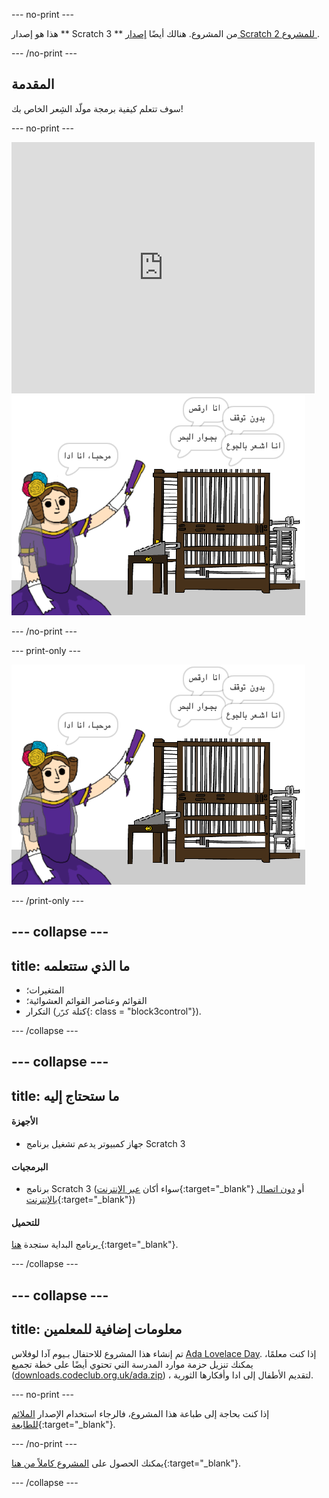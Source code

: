 \--- no-print \---

هذا هو إصدار ** Scratch 3 ** من المشروع. هنالك أيضًا [ إصدار Scratch 2 للمشروع ](https://projects.raspberrypi.org/en/projects/poetry-generator-scratch2).

\--- /no-print \---

## المقدمة

سوف تتعلم كيفية برمجة مولّد الشِعر الخاص بك!

\--- no-print \---

<div class="scratch-preview">
  <iframe allowtransparency="true" width="485" height="402" src="https://scratch.mit.edu/projects/embed/77844926/?autostart=false" frameborder="0" scrolling="no"></iframe>
  <img src="images/poetry-final.png">
</div>

\--- /no-print \---

\--- print-only \---

![لقطة شاشة للعبة](images/poetry-final.png)

\--- /print-only \---

## \--- collapse \---

## title: ما الذي ستتعلمه

+ المتغيرات؛
+ القوائم وعناصر القوائم العشوائية؛
+ التكرار (كتلة `كرّر`{: class = "block3control"}).

\--- /collapse \---

## \--- collapse \---

## title: ما ستحتاج إليه

#### الأجهزة

+ جهاز كمبيوتر يدعم تشغيل برنامج Scratch 3

#### البرمجيات

+ برنامج Scratch 3 (سواء أكان [عبر الإنترنت](https://rpf.io/scratchon){:target="_blank"} أو [دون اتصال بالإنترنت](https://rpf.io/scratchoff){:target="_blank"})

#### للتحميل

برنامج البداية ستجدة [هنا ](https://rpf.io/p/ar-SA/poetry-generator-go){:target="_blank"}.

\--- /collapse \---

## \--- collapse \---

## title: معلومات إضافية للمعلمين

تم إنشاء هذا المشروع للاحتفال بـيوم آدا لوفلاس [ Ada Lovelace Day](https://findingada.com). إذا كنت معلمًا، يمكنك تنزيل حزمة موارد المدرسة التي تحتوي أيضًا على خطة تجميع ([downloads.codeclub.org.uk/ada.zip](http://downloads.codeclub.org.uk/ada.zip)) ، لتقديم الأطفال إلى ادا وأفكارها الثورية.

\--- no-print \---

إذا كنت بحاجة إلى طباعة هذا المشروع، فالرجاء استخدام الإصدار [الملائم للطابعة](https://projects.raspberrypi.org/en/projects/poetry-generator/print){:target="_blank"}.

\--- /no-print \---

يمكنك الحصول على [المشروع كاملاً من هنا](https://rpf.io/p/ar-SA/poetry-generator-get){:target="_blank"}.

\--- /collapse \---